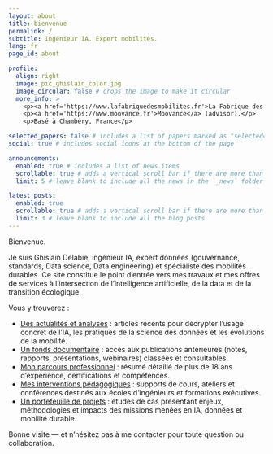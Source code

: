 ```yaml
---
layout: about
title: bienvenue
permalink: /
subtitle: Ingénieur IA. Expert mobilités.
lang: fr
page_id: about

profile:
  align: right
  image: pic_ghislain_color.jpg
  image_circular: false # crops the image to make it circular
  more_info: >
    <p><a href='https://www.lafabriquedesmobilites.fr'>La Fabrique des Mobilités</a> (expert Data & IA).</p>
    <p><a href='https://www.moovance.fr'>Moovance</a> (advisor).</p>
    <p>Basé à Chambéry, France</p>

selected_papers: false # includes a list of papers marked as "selected={true}"
social: true # includes social icons at the bottom of the page

announcements:
  enabled: true # includes a list of news items
  scrollable: true # adds a vertical scroll bar if there are more than 3 news items
  limit: 5 # leave blank to include all the news in the `_news` folder

latest_posts:
  enabled: true
  scrollable: true # adds a vertical scroll bar if there are more than 3 new posts items
  limit: 3 # leave blank to include all the blog posts
---
```

Bienvenue.

Je suis Ghislain Delabie, ingénieur IA, expert données (gouvernance, standards, Data science, Data engineering) et spécialiste des mobilités durables.
Ce site constitue le point d’entrée vers mes travaux et mes offres de services à l’intersection de l’intelligence artificielle, de la data et de la transition écologique.

Vous y trouverez :
- [Des actualités et analyses](/blog/) : articles récents pour décrypter l’usage concret de l’IA, les pratiques de la science des données et les évolutions de la mobilité.
- [Un fonds documentaire](/blog/archive/) : accès aux publications antérieures (notes, rapports, présentations, webinaires) classées et consultables.
- [Mon parcours professionnel](/cv/) : résumé détaillé de plus de 18 ans d’expérience, certifications et compétences.
- [Mes interventions pédagogiques](/teaching/) : supports de cours, ateliers et conférences destinés aux écoles d’ingénieurs et formations exécutives.
- [Un portefeuille de projets](/projects/) : études de cas présentant enjeux, méthodologies et impacts des missions menées en IA, données et mobilité durable.

Bonne visite — et n’hésitez pas à me contacter pour toute question ou collaboration.

